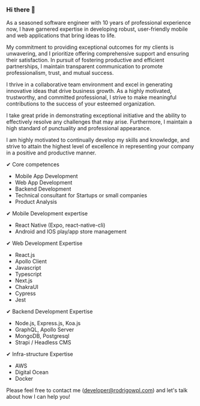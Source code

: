 ### Hi there 👋

As a seasoned software engineer with 10 years of professional experience now, I have garnered expertise in developing robust, user-friendly mobile and web applications that bring ideas to life.

My commitment to providing exceptional outcomes for my clients is unwavering, and I prioritize offering comprehensive support and ensuring their satisfaction. In pursuit of fostering productive and efficient partnerships, I maintain transparent communication to promote professionalism, trust, and mutual success.

I thrive in a collaborative team environment and excel in generating innovative ideas that drive business growth. As a highly motivated, trustworthy, and committed professional, I strive to make meaningful contributions to the success of your esteemed organization.

I take great pride in demonstrating exceptional initiative and the ability to effectively resolve any challenges that may arise. Furthermore, I maintain a high standard of punctuality and professional appearance.

I am highly motivated to continually develop my skills and knowledge, and strive to attain the highest level of excellence in representing your company in a positive and productive manner.

✔︎ Core competences
- Mobile App Development
- Web App Development
- Backend Development
- Technical consultant for Startups or small companies
- Product Analysis

✔︎ Mobile Development expertise
- React Native (Expo, react-native-cli)
- Android and IOS play/app store management

✔︎ Web Development Expertise
- React.js
- Apollo Client
- Javascript
- Typescript
- Next.js
- ChakraUI
- Cypress
- Jest

✔︎ Backend Development Expertise
- Node.js, Express.js, Koa.js
- GraphQL, Apollo Server
- MongoDB, Postgresql
- Strapi / Headless CMS

✔︎ Infra-structure Expertise
- AWS
- Digital Ocean
- Docker

Please feel free to contact me (developer@rodrigowpl.com) and let's talk about how I can help you!
